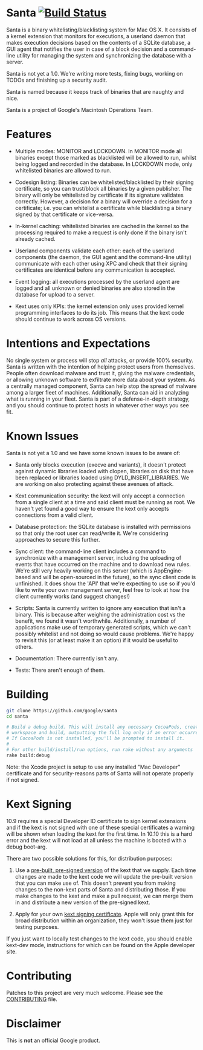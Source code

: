 Santa  [![Build Status](https://travis-ci.org/google/santa.png?branch=master)](https://travis-ci.org/google/santa)
=====

Santa is a binary whitelisting/blacklisting system for Mac OS X. It consists of
a kernel extension that monitors for executions, a userland daemon that makes
execution decisions based on the contents of a SQLite database, a GUI agent that
notifies the user in case of a block decision and a command-line utility for
managing the system and synchronizing the database with a server.

Santa is not yet a 1.0. We're writing more tests, fixing bugs, working on TODOs
and finishing up a security audit.

Santa is named because it keeps track of binaries that are naughty and nice.

Santa is a project of Google's Macintosh Operations Team.

Features
========

* Multiple modes: MONITOR and LOCKDOWN. In MONITOR mode all binaries except
those marked as blacklisted will be allowed to run, whilst being logged and
recorded in the database. In LOCKDOWN mode, only whitelisted binaries are
allowed to run.

* Codesign listing: Binaries can be whitelisted/blacklisted by their signing
certificate, so you can trust/block all binaries by a given publisher. The
binary will only be whitelisted by certificate if its signature validates
correctly. However, a decision for a binary will override a decision for a
certificate; i.e. you can whitelist a certificate while blacklisting a binary
signed by that certificate or vice-versa.

* In-kernel caching: whitelisted binaries are cached in the kernel so the
processing required to make a request is only done if the binary
isn't already cached.

* Userland components validate each other: each of the userland components (the
daemon, the GUI agent and the command-line utility) communicate with each other
using XPC and check that their signing certificates are identical before any
communication is accepted.

* Event logging: all executions processed by the userland agent are logged and
all unknown or denied binaries are also stored in the database for upload to a
server.

* Kext uses only KPIs: the kernel extension only uses provided kernel
programming interfaces to do its job. This means that the kext code should
continue to work across OS versions.

Intentions and Expectations
===========================
No single system or process will stop *all* attacks, or provide 100% security. Santa is written with the intention of helping protect users from themselves. People often download malware and trust it, giving the malware credentials, or allowing unknown software to exfiltrate more data about your system. As a centrally managed component, Santa can help stop the spread of malware among a larger fleet of machines. Additionally, Santa can aid in analyzing what is running in your fleet.
Santa is part of a defense-in-depth strategy, and you should continue to protect hosts in whatever other ways you see fit.

Known Issues
============
Santa is not yet a 1.0 and we have some known issues to be aware of:

* Santa only blocks execution (execve and variants), it doesn't protect against
dynamic libraries loaded with dlopen, libraries on disk that have been replaced or
libraries loaded using DYLD_INSERT_LIBRARIES. We are working on also protecting
against these avenues of attack.

* Kext communication security: the kext will only accept a connection from a
single client at a time and said client must be running as root. We haven't yet
found a good way to ensure the kext only accepts connections from a valid client.

* Database protection: the SQLite database is installed with permissions so that
only the root user can read/write it. We're considering approaches to secure
this further.

* Sync client: the command-line client includes a command to synchronize with a
management server, including the uploading of events that have occurred on the
machine and to download new rules. We're still very heavily working on this
server (which is AppEngine-based and will be open-sourced in the future), so the
sync client code is unfinished. It does show the 'API' that we're expecting to
use so if you'd like to write your own management server, feel free to look at
how the client currently works (and suggest changes!)

* Scripts: Santa is currently written to ignore any execution that isn't a
binary. This is because after weighing the administration cost vs the benefit,
we found it wasn't worthwhile. Additionally, a number of applications make use
of temporary generated scripts, which we can't possibly whitelist and not doing
so would cause problems. We're happy to revisit this (or at least make it an
option) if it would be useful to others.

* Documentation: There currently isn't any.

* Tests: There aren't enough of them.

Building
========
```sh
git clone https://github.com/google/santa
cd santa

# Build a debug build. This will install any necessary CocoaPods, create the
# workspace and build, outputting the full log only if an error occurred.
# If CocoaPods is not installed, you'll be prompted to install it.
#
# For other build/install/run options, run rake without any arguments
rake build:debug
```

Note: the Xcode project is setup to use any installed "Mac Developer" certificate
and for security-reasons parts of Santa will not operate properly if not signed.

Kext Signing
============
10.9 requires a special Developer ID certificate to sign kernel extensions and
if the kext is not signed with one of these special certificates a warning will
be shown when loading the kext for the first time. In 10.10 this is a hard error
and the kext will not load at all unless the machine is booted with a debug
boot-arg.

There are two possible solutions for this, for distribution purposes:

1) Use a [pre-built, pre-signed version](https://github.com/google/santa/releases)
of the kext that we supply. Each time changes are made to the kext code we will
update the pre-built version that you can make use of. This doesn't prevent you
from making changes to the non-kext parts of Santa and distributing those.
If you make changes to the kext and make a pull request, we can merge them in
and distribute a new version of the pre-signed kext.

2) Apply for your own [kext signing certificate](https://developer.apple.com/contact/kext/).
Apple will only grant this for broad distribution within an organization, they
won't issue them just for testing purposes.

If you just want to locally test changes to the kext code, you should enable
kext-dev mode, instructions for which can be found on the Apple developer site.


Contributing
============
Patches to this project are very much welcome. Please see the [CONTRIBUTING](https://github.com/google/santa/blob/master/CONTRIBUTING.md)
file.

Disclaimer
==========
This is **not** an official Google product.
